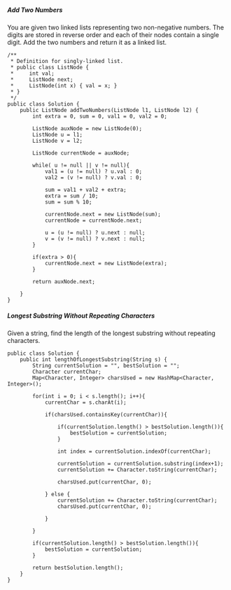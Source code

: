 ##### Add Two Numbers

You are given two linked lists representing two non-negative numbers. The digits are stored in reverse order and each of their nodes contain a single digit. Add the two numbers and return it as a linked list.

```
/**
 * Definition for singly-linked list.
 * public class ListNode {
 *     int val;
 *     ListNode next;
 *     ListNode(int x) { val = x; }
 * }
 */
public class Solution {
    public ListNode addTwoNumbers(ListNode l1, ListNode l2) {
        int extra = 0, sum = 0, val1 = 0, val2 = 0;

        ListNode auxNode = new ListNode(0);
        ListNode u = l1;
        ListNode v = l2;

        ListNode currentNode = auxNode;

        while( u != null || v != null){
            val1 = (u != null) ? u.val : 0;
            val2 = (v != null) ? v.val : 0;

            sum = val1 + val2 + extra;
            extra = sum / 10;
            sum = sum % 10;

            currentNode.next = new ListNode(sum);
            currentNode = currentNode.next;

            u = (u != null) ? u.next : null;
            v = (v != null) ? v.next : null;
        }

        if(extra > 0){
            currentNode.next = new ListNode(extra);
        }

        return auxNode.next;

    }
}
```


##### Longest Substring Without Repeating Characters

Given a string, find the length of the longest substring without repeating characters.

```
public class Solution {
    public int lengthOfLongestSubstring(String s) {
        String currentSolution = "", bestSolution = "";
        Character currentChar;
        Map<Character, Integer> charsUsed = new HashMap<Character, Integer>();

        for(int i = 0; i < s.length(); i++){
            currentChar = s.charAt(i);

            if(charsUsed.containsKey(currentChar)){

                if(currentSolution.length() > bestSolution.length()){
                    bestSolution = currentSolution;
                }

                int index = currentSolution.indexOf(currentChar);

                currentSolution = currentSolution.substring(index+1);
                currentSolution += Character.toString(currentChar);

                charsUsed.put(currentChar, 0);

            } else {
                currentSolution += Character.toString(currentChar);
                charsUsed.put(currentChar, 0);

            }

        }

        if(currentSolution.length() > bestSolution.length()){
            bestSolution = currentSolution;
        }

        return bestSolution.length();
    }
}
```
